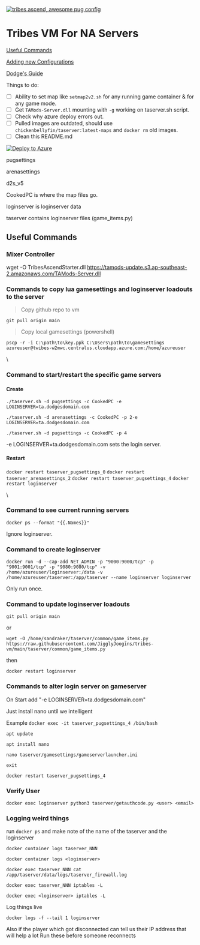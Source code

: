 [![tribes ascend, awesome pug config](https://pimp-my-readme.webapp.io/pimp-my-readme/wavy-banner?subtitle=awesome%20pug%20config&title=tribes%20ascend)](https://pimp-my-readme.webapp.io)

# Tribes VM For NA Servers

[Useful Commands](/docs/UsefulCommands.md)

[Adding new Configurations](/docs/AddingConfigs.md)

[Dodge's Guide](https://www.dodgesdomain.com/docs/servers/guide-hosting)

Things to do:

- [ ] Ability to set map like `setmap2v2.sh` for any running game container & for any game mode.
- [ ] Get `TAMods-Server.dll` mounting with `-g` working on taserver.sh script.
- [ ] Check why azure deploy errors out.
- [ ] Pulled images are outdated, should use `chickenbellyfin/taserver:latest-maps` and `docker rm` old images.
- [ ] Clean this README.md

[![Deploy to Azure](https://aka.ms/deploytoazurebutton)](https://portal.azure.com/#create/Microsoft.Template/uri/https%3A%2F%2Fraw.githubusercontent.com%2Fchickenbellyfin%2Ftaserver-deploy%2Fmaster%2Fdocker%2Fazuredeploy.json)

pugsettings

arenasettings

d2s_v5

CookedPC is where the map files go.

loginserver is loginserver data

taserver contains loginserver files (game_items.py)

## Useful Commands

### Mixer Controller

wget -O TribesAscendStarter.dll https://tamods-update.s3.ap-southeast-2.amazonaws.com/TAMods-Server.dll

### Commands to copy lua gamesettings and loginserver loadouts to the server

>Copy github repo to vm

`git pull origin main`

>Copy local gamesettings (powershell)

`pscp -r -i C:\path\to\key.ppk C:\Users\path\to\gamesettings azureuser@twibes-w2mwc.centralus.cloudapp.azure.com:/home/azureuser`

\
### Command to start/restart the specific game servers

#### Create
`./taserver.sh -d pugsettings -c CookedPC -e LOGINSERVER=ta.dodgesdomain.com`

`./taserver.sh -d arenasettings -c CookedPC -p 2-e LOGINSERVER=ta.dodgesdomain.com`

`./taserver.sh -d pugsettings -c CookedPC -p 4`

-e LOGINSERVER=ta.dodgesdomain.com sets the login server.

#### Restart

`docker restart taserver_pugsettings_0`
`docker restart taserver_arenasettings_2`
`docker restart taserver_pugsettings_4`
`docker restart loginserver`

\
### Command to see current running servers

`docker ps --format "{{.Names}}"`

Ignore loginserver.

### Command to create loginserver

`docker run -d --cap-add NET_ADMIN -p "9000:9000/tcp" -p "9001:9001/tcp" -p "9080:9080/tcp" -v /home/azureuser/loginserver:/data -v /home/azureuser/taserver:/app/taserver --name loginserver loginserver`

Only run once. 

### Command to update loginserver loadouts

`git pull origin main`

or

`wget -O /home/sandraker/taserver/common/game_items.py https://raw.githubusercontent.com/JigglyJoogins/tribes-vm/main/taserver/common/game_items.py`

then

`docker restart loginserver`

### Commands to alter login server on gameserver

On Start add "-e LOGINSERVER=ta.dodgesdomain.com"

Just install nano until we intelligent

Example
`docker exec -it taserver_pugsettings_4 /bin/bash`

`apt update`

`apt install nano`

`nano taserver/gamesettings/gameserverlauncher.ini`

`exit`

`docker restart taserver_pugsettings_4`

### Verify User

`docker exec loginserver python3 taserver/getauthcode.py <user> <email>`

### Logging weird things

run `docker ps` and make note of the name of the taserver and the loginserver

`docker container logs taserver_NNN`

`docker container logs <loginserver>`

`docker exec taserver_NNN cat /app/taserver/data/logs/taserver_firewall.log`

`docker exec taserver_NNN iptables -L`

`docker exec <loginserver> iptables -L`

Log things live

`docker logs -f --tail 1 loginserver`

Also if the player which got disconnected can tell us their IP address that will help a lot
  Run these before someone reconnects
